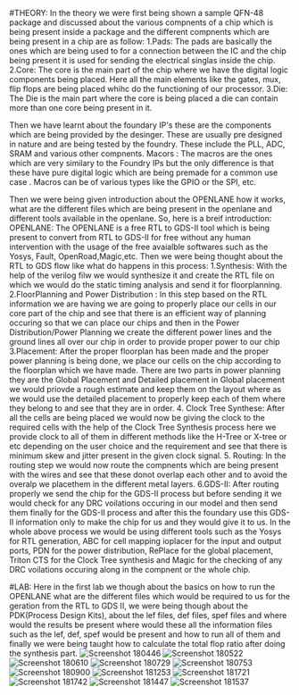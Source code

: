 #THEORY:
In the theory we were first being shown a sample QFN-48 package and discussed about the various compnents of a chip which is being present inside a package and the different compnents which are being present in a chip are as follow:
1.Pads: The pads are basically the ones which are being used to for a connection between the IC and the chip being present it is used for sending the electrical singlas inside the chip.
2.Core: The core is the main part of the chip where we have the digital logic components being placed. Here all the main elements like the gates, mux, flip flops are being placed whihc do the functioning of our processor.
3.Die: The Die is the main part where the core is being placed a die can contain more than one core being present in it.

Then we have learnt about the foundary IP's these are the components which are being provided by the desinger. These are usually pre designed in nature and are being tested by the foundry. These include the PLL, ADC, SRAM and various other compnents.
Macors : The macros are the ones which are very similary to the Foundry IPs but the only difference is that these have pure digital logic which are being premade for a common use case . Macros can be of various types like the GPIO or the SPI, etc.

Then we were being given introduction about the OPENLANE how it works, what are the different files which are being present in the openlane and different tools available in the openlane. So, here is a breif introduction:
OPENLANE: The OPENLANE is a free RTL to GDS-II tool which is being present to convert from RTL to GDS-II for free without any human intervention with the usage of the free avaialble softwares such as the Yosys, Fault, OpenRoad,Magic,etc.
Then we were being thought about the RTL to GDS flow like what do happens in this process:
1.Synthesis: With the help of the verilog filw we would synthesize it and create the RTL file on which we would do the static timing analysis and send it for floorplanning.
2.FloorPlanning and Power Distribution : In this step based on the RTL information we are having we are going to properly place our cells in our core part of the chip and see that there is an efficient way of planning occuring so that we can place our chips and then in the Power Distribution/Power Planning we create the different power lines and the ground lines all over our chip in order to provide proper power to our chip
3.Placement: After the proper floorplan has been made and the proper power planning is being done, we place our cells on the chip according to the floorplan which we have made. There are two parts in power planning they are the Global Placement and Detailed placement in Global placement we would priovde a rough estimate and keep them on the layout where as we would use the detailed placement to properly keep each of them where they belong to and see that they are in order.
4. Clock Tree Synthese: After all the cells are being placed we would now be giving the clock to the required cells with the help of the Clock Tree Synthesis process here we provide clock to all of them in different methods like the H-Tree or X-tree or etc depending on the user choice and the requirement and see that there is minimum skew and jitter present in the given clock signal.
5. Routing: In the routing step we would now route the compnents which are being present with the wires and see that these donot overlap each other and to avoid the overalp we placethem in the different metal layers.
6.GDS-II: After routing properly we send the chip for the GDS-II process but before sending it we would check for any DRC voilations occuring in our model and then send them finally for the GDS-II process and after this the foundary use this GDS-II information only to make the chip for us and they would give it to us.
In the whole above process we would be using different tools such as the Yosys for RTL generation, ABC for cell mapping ioplacer for the input and output ports, PDN for the power distribution, RePlace for the global placement, Triton CTS for the Clock Tree synthesis and Magic for the checking of any DRC voilations occuring along in the compnent or the whole chip.

#LAB:
Here in the first lab we though about the basics on how to run the OPENLANE what are the different files which would be required to us for the geration from the RTL to GDS II, we were being though about the PDK(Process Design Kits), about the lef files, def files, spef files and where would the results be present where would these all the information files such as the lef, def, spef would be present and how to run all of them and finally we were being taught how to calculate the total flop ratio after doing the synthesis part.
![Screenshot 180446](https://raw.githubusercontent.com/GNarendraVarma/VSDNASSCOM---Digital-VLSI-SoC-design-and-planning/master/1/Screenshot%202025-06-20%20180446.png)
![Screenshot 180522](https://raw.githubusercontent.com/GNarendraVarma/VSDNASSCOM---Digital-VLSI-SoC-design-and-planning/master/1/Screenshot%202025-06-20%20180522.png)
![Screenshot 180610](https://raw.githubusercontent.com/GNarendraVarma/VSDNASSCOM---Digital-VLSI-SoC-design-and-planning/master/1/Screenshot%202025-06-20%20180610.png)
![Screenshot 180729](https://raw.githubusercontent.com/GNarendraVarma/VSDNASSCOM---Digital-VLSI-SoC-design-and-planning/master/1/Screenshot%202025-06-20%20180729.png)
![Screenshot 180753](https://raw.githubusercontent.com/GNarendraVarma/VSDNASSCOM---Digital-VLSI-SoC-design-and-planning/master/1/Screenshot%202025-06-20%20180753.png)
![Screenshot 180900](https://raw.githubusercontent.com/GNarendraVarma/VSDNASSCOM---Digital-VLSI-SoC-design-and-planning/master/1/Screenshot%202025-06-20%20180900.png)
![Screenshot 181253](https://raw.githubusercontent.com/GNarendraVarma/VSDNASSCOM---Digital-VLSI-SoC-design-and-planning/master/1/Screenshot%202025-06-20%20181253.png)
![Screenshot 181721](https://raw.githubusercontent.com/GNarendraVarma/VSDNASSCOM---Digital-VLSI-SoC-design-and-planning/master/1/Screenshot%202025-06-20%20181721.png)
![Screenshot 181742](https://raw.githubusercontent.com/GNarendraVarma/VSDNASSCOM---Digital-VLSI-SoC-design-and-planning/master/1/Screenshot%202025-06-20%20181742.png)
![Screenshot 181447](https://raw.githubusercontent.com/GNarendraVarma/VSDNASSCOM---Digital-VLSI-SoC-design-and-planning/master/1/Screenshot%202025-06-20%20181447.png)
![Screenshot 181537](https://raw.githubusercontent.com/GNarendraVarma/VSDNASSCOM---Digital-VLSI-SoC-design-and-planning/master/1/Screenshot%202025-06-20%20181537.png)
